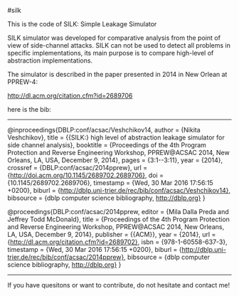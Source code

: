 #silk

This is the code of SILK: Simple Leakage Simulator

SILK simulator was developed for comparative analysis
from the point of view of side-channel attacks.
SILK can not be used to detect all problems in specific implementations,
its main purpose is to compare high-level of abstraction implementations.

The simulator is described in the paper presented in 2014 in New Orlean
at PPREW-4:

http://dl.acm.org/citation.cfm?id=2689706

here is the bib:
________________________________________________________________________________
@inproceedings{DBLP:conf/acsac/Veshchikov14,
  author    = {Nikita Veshchikov},
  title     = {{SILK:} high level of abstraction leakage simulator for side channel
               analysis},
  booktitle = {Proceedings of the 4th Program Protection and Reverse Engineering
               Workshop, PPREW@ACSAC 2014, New Orleans, LA, USA, December 9, 2014},
  pages     = {3:1--3:11},
  year      = {2014},
  crossref  = {DBLP:conf/acsac/2014pprew},
  url       = {http://doi.acm.org/10.1145/2689702.2689706},
  doi       = {10.1145/2689702.2689706},
  timestamp = {Wed, 30 Mar 2016 17:56:15 +0200},
  biburl    = {http://dblp.uni-trier.de/rec/bib/conf/acsac/Veshchikov14},
  bibsource = {dblp computer science bibliography, http://dblp.org}
}

@proceedings{DBLP:conf/acsac/2014pprew,
  editor    = {Mila Dalla Preda and
               Jeffrey Todd McDonald},
  title     = {Proceedings of the 4th Program Protection and Reverse Engineering
               Workshop, PPREW@ACSAC 2014, New Orleans, LA, USA, December 9, 2014},
  publisher = {{ACM}},
  year      = {2014},
  url       = {http://dl.acm.org/citation.cfm?id=2689702},
  isbn      = {978-1-60558-637-3},
  timestamp = {Wed, 30 Mar 2016 17:56:15 +0200},
  biburl    = {http://dblp.uni-trier.de/rec/bib/conf/acsac/2014pprew},
  bibsource = {dblp computer science bibliography, http://dblp.org}
}
________________________________________________________________________________


If you have quesitons or want to contribute, do not hesitate and contact me!
